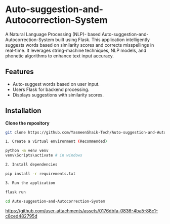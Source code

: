 # Auto-suggestion-and-Autocorrection-System
A Natural Language Processing (NLP)- based Auto-suggestion-and-Autocorrection-System built using Flask. This application intelligently suggests words based on similarity scores and corrects misspellings in real-time. It leverages string-machine techniques, NLP models, and phonetic algorithms to enhance text input accuracy.

## Features
- Auto-suggest words based on user input.
- Users Flask for backend processing.
- Displays suggestions with similarity scores.

## Installation
**Clone the repository**
```bash
git clone https://github.com/YasmeenShaik-Tech/Auto-suggestion-and-Autocorrection-System.git

1. Create a virtual environment (Recommended)

python -m venv venv
venv\Scripts\activate # in windows

2. Install dependencies

pip install -r requirements.txt

3. Run the application

flask run

cd Auto-suggestion-and-Autocorrection-System

```
https://github.com/user-attachments/assets/0176dbfa-0836-4ba5-88c1-c8ced482795d
